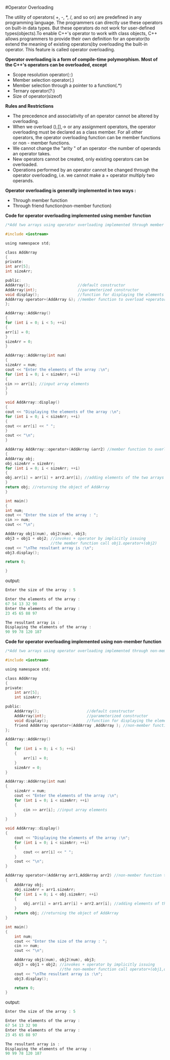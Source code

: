#Operator Overloading

The utility of operators( +,  -, *, /, and so on) are predefined in any programming language. The programmers can directly use these operators on built-in data types. But these operators do not work for user-defined types(objects).To enable C++'s operator to work with class objects, C++ allows programmers to provide their own definition for an operator(to extend the meaning of existing operators)by overloading the built-in operator. This feature is called operator overloading.

**Operator overloading is a form of compile-time polymorphism. Most of the C++'s operators can be overloaded, except**

- Scope resolution operator(::)
- Member selection operator(.)
- Member selection through a pointer to a function(.*)
- Ternary operator(?:)
- Size of operator(sizeof)

**Rules and Restrictions**

- The precedence and associativity of an operator cannot be altered by overloading.
- When we overload (),[],→ or any assignment operators, the operator overloading must be declared as a class member. For all other operators, the operator overloading function can be member functions or non - member functions.
- We cannot change the "arity " of an operator -the number of operands an operator takes.
- New operators cannot be created, only existing operators can be overloaded.
- Operations performed by an operator cannot be changed through the operator overloading, i.e. we cannot make a + operator multiply two operands.

**Operator overloading is generally implemented in two ways :**

- Through member function
- Through friend function(non-member function)


**Code for operator overloading implemented using member function**

```c
/*Add two arrays using operator overloading implemented through member function*/

#include <iostream>

using namespace std;

class AddArray
{
private:
int arr[5];
int sizeArr;

public:
AddArray();                     //default constructor
AddArray(int);                  //parameterized constructor
void display();                 //function for displaying the elements of an array
AddArray operator+(AddArray &); //member function to overload +operator
};

AddArray::AddArray()
{
for (int i = 0; i < 5; ++i)
{
arr[i] = 0;
}
sizeArr = 0;
}

AddArray::AddArray(int num)
{
sizeArr = num;
cout << "Enter the elements of the array :\n";
for (int i = 0; i < sizeArr; ++i)
{
cin >> arr[i]; //input array elements
}
}

void AddArray::display()
{
cout << "Displaying the elements of the array :\n";
for (int i = 0; i < sizeArr; ++i)
{
cout << arr[i] << " ";
}
cout << "\n";
}

AddArray AddArray::operator+(AddArray &arr2) //member function to overload + operator
{
AddArray obj;
obj.sizeArr = sizeArr;
for (int i = 0; i < sizeArr; ++i)
{
obj.arr[i] = arr[i] + arr2.arr[i]; //adding elements of the two arrays
}
return obj; //returning the object of AddArray
}

int main()
{
int num;
cout << "Enter the size of the array : ";
cin >> num;
cout << "\n";

AddArray obj1(num), obj2(num), obj3;
obj3 = obj1 + obj2; //invokes + operator by implicitly issuing
                    //the member function call obj1.operator+(obj2)
cout << "\nThe resultant array is :\n";
obj3.display();

return 0;

}
```

output:

```c
Enter the size of the array : 5

Enter the elements of the array :
67 54 13 32 90
Enter the elements of the array :
23 45 65 88 97

The resultant array is :
Displaying the elements of the array :        
90 99 78 120 187
```


**Code for operator overloading implemented using non-member function**

```c
/*Add two arrays using operator overloading implemented through non-member (friend) function*/

#include <iostream>

using namespace std;

class AddArray
{
private:
    int arr[5];
    int sizeArr;

public:
    AddArray();                     //default constructor
    AddArray(int);                  //parameterized constructor
    void display();                 //function for displaying the elements of an array
    friend AddArray operator+(AddArray ,AddArray ); //non-member function to overload + operator
};

AddArray::AddArray()
{
    for (int i = 0; i < 5; ++i)
    {
        arr[i] = 0;
    }
    sizeArr = 0;
}

AddArray::AddArray(int num)
{
    sizeArr = num;
    cout << "Enter the elements of the array :\n";
    for (int i = 0; i < sizeArr; ++i)
    {
        cin >> arr[i]; //input array elements
    }
}

void AddArray::display()
{
    cout << "Displaying the elements of the array :\n";
    for (int i = 0; i < sizeArr; ++i)
    {
        cout << arr[i] << " ";
    }
    cout << "\n";
}

AddArray operator+(AddArray arr1,AddArray arr2) //non-member function to overload + operator
{
    AddArray obj;
    obj.sizeArr = arr1.sizeArr;
    for (int i = 0; i < obj.sizeArr; ++i)
    {
        obj.arr[i] = arr1.arr[i] + arr2.arr[i]; //adding elements of the two arrays
    }
    return obj; //returning the object of AddArray
}

int main()
{
    int num;
    cout << "Enter the size of the array : ";
    cin >> num;
    cout << "\n";

    AddArray obj1(num), obj2(num), obj3;
    obj3 = obj1 + obj2; //invokes + operator by implicitly issuing
                        //the non-member function call operator+(obj1,obj2)
    cout << "\nThe resultant array is :\n";
    obj3.display();

    return 0;
}
```

output:

```c
Enter the size of the array : 5

Enter the elements of the array :
67 54 13 32 90
Enter the elements of the array :
23 45 65 88 97

The resultant array is :
Displaying the elements of the array :        
90 99 78 120 187
```
